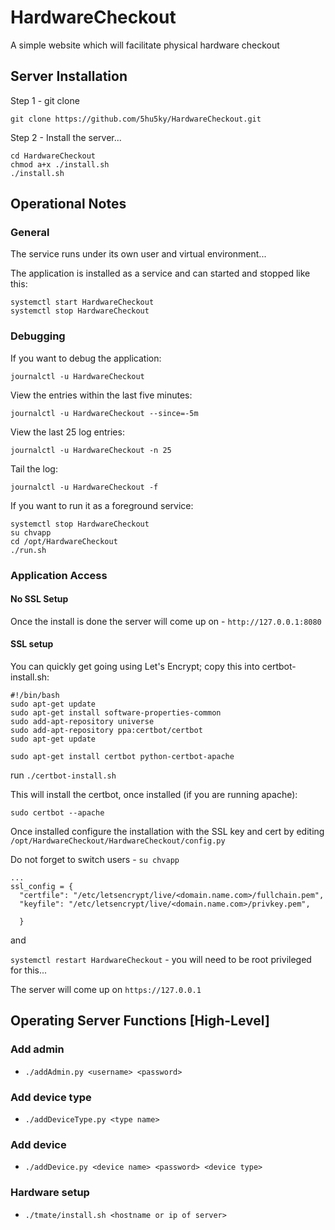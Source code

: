 # HardwareCheckout

A simple website which will facilitate physical hardware checkout

## Server Installation

Step 1 - git clone

```
git clone https://github.com/5hu5ky/HardwareCheckout.git
```
 
Step 2 - Install the server... 

```
cd HardwareCheckout
chmod a+x ./install.sh
./install.sh
```


## Operational Notes

### General
The service runs under its own user and virtual environment...

The application is installed as a service and can started and stopped like this:

```
systemctl start HardwareCheckout
systemctl stop HardwareCheckout
```

### Debugging

If you want to debug the application:

```
journalctl -u HardwareCheckout
```

View the entries within the last five minutes:

```
journalctl -u HardwareCheckout --since=-5m
```

View the last 25 log entries:

```
journalctl -u HardwareCheckout -n 25
```

Tail the log:

```
journalctl -u HardwareCheckout -f
```


If you want to run it as a foreground service:

```
systemctl stop HardwareCheckout
su chvapp
cd /opt/HardwareCheckout
./run.sh
```

### Application Access

#### No SSL Setup

Once the install is done the server will come up on - `http://127.0.0.1:8080`

#### SSL setup

You can quickly get going using Let's Encrypt; copy this into certbot-install.sh:

```
#!/bin/bash
sudo apt-get update
sudo apt-get install software-properties-common
sudo add-apt-repository universe
sudo add-apt-repository ppa:certbot/certbot
sudo apt-get update

sudo apt-get install certbot python-certbot-apache
```

run `./certbot-install.sh`

This will install the certbot, once installed (if you are running apache):

`sudo certbot --apache`

Once installed configure the installation with the SSL key and cert by editing `/opt/HardwareCheckout/HardwareCheckout/config.py`

Do not forget to switch users - `su chvapp`

```
...
ssl_config = {
  "certfile": "/etc/letsencrypt/live/<domain.name.com>/fullchain.pem",
  "keyfile": "/etc/letsencrypt/live/<domain.name.com>/privkey.pem",

  }

```

and

`systemctl restart HardwareCheckout` - you will need to be root privileged for this...

The server will come up on `https://127.0.0.1` 

## Operating Server Functions [High-Level]

### Add admin
- `./addAdmin.py <username> <password>`

### Add device type
- `./addDeviceType.py <type name>`

### Add device
- `./addDevice.py <device name> <password> <device type>`

### Hardware setup
- `./tmate/install.sh <hostname or ip of server>`
